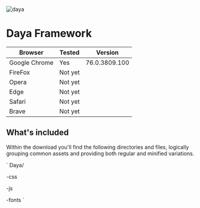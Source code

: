 ![daya](https://user-images.githubusercontent.com/54268738/63650014-d1eaaf00-c745-11e9-88fc-151def2e8a88.jpg)

# Daya Framework

|Browser                      |Tested      |Version        |
|-----------------------------|------------|---------------|
|Google Chrome                |Yes         |76.0.3809.100  |
|FireFox                      |Not yet     |               |
|Opera                        |Not yet     |               |
|Edge                         |Not yet     |               |
|Safari                       |Not yet     |               |
|Brave                        |Not yet     |               |

## What's included
Within the download you'll find the following directories and files, logically grouping common assets and providing both regular and minified variations.

`
Daya/

-css

-js

-fonts
`
